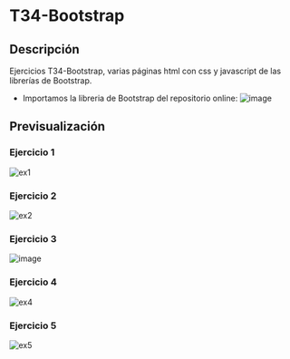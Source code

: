 # T34-Bootstrap

## Descripción
Ejercicios T34-Bootstrap, varias páginas html con css y javascript de las librerías de Bootstrap.

  - Importamos la libreria de Bootstrap del repositorio online:
  ![image](https://user-images.githubusercontent.com/9554810/108264297-a3496b00-7167-11eb-9fa1-0627d0fb4476.png)

## Previsualización
### Ejercicio 1
![ex1](https://user-images.githubusercontent.com/9554810/108264745-34b8dd00-7168-11eb-9d83-d901a1c4818d.JPG)

### Ejercicio 2
![ex2](https://user-images.githubusercontent.com/9554810/108264751-35517380-7168-11eb-95b0-831fd3d745a4.JPG)

### Ejercicio 3
![image](https://user-images.githubusercontent.com/9554810/108265184-ba3c8d00-7168-11eb-9da8-9940a7f69229.png)

### Ejercicio 4
![ex4](https://user-images.githubusercontent.com/9554810/108264759-37b3cd80-7168-11eb-8b70-20ce9fbfb6f9.JPG)

### Ejercicio 5
![ex5](https://user-images.githubusercontent.com/9554810/108264765-38e4fa80-7168-11eb-8d0d-a543d1090fac.JPG)
